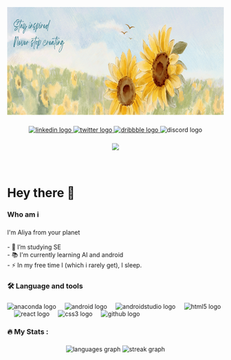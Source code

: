 <div align="center">
  <img height="250" src="banner.png"  />
</div>

###

<div align="center">
  <a href="https://www.linkedin.com/in/aliyaalvi/" target="_blank">
    <img src="https://raw.githubusercontent.com/maurodesouza/profile-readme-generator/master/src/assets/icons/social/linkedin/default.svg" width="38" height="26" alt="linkedin logo"  />
  </a>
  <a href="https://twitter.com/AliyaDevNova" target="_blank">
    <img src="https://raw.githubusercontent.com/maurodesouza/profile-readme-generator/master/src/assets/icons/social/twitter/default.svg" width="38" height="26" alt="twitter logo"  />
  </a>
  <a href="https://dribbble.com/AliyaBatoolAlvi" target="_blank">
    <img src="https://raw.githubusercontent.com/maurodesouza/profile-readme-generator/master/src/assets/icons/social/dribbble/default.svg" width="38" height="26" alt="dribbble logo"  />
  </a>
  <img src="https://raw.githubusercontent.com/maurodesouza/profile-readme-generator/master/src/assets/icons/social/discord/default.svg" width="38" height="26" alt="discord logo"  />
</div>

###

<div align="center">
  <img src="https://visitor-badge.laobi.icu/badge?page_id=aliyabatoolalvi.aliyabatoolalvi&"  />
</div>

###

<br clear="both">

<h1 align="left">Hey there 👋</h1>

###

<h3 align="left">Who am i</h3>

###

<p align="left">I'm Aliya from your planet<br><br>- 🔭 I’m studying SE<br>- 📚 I'm currently learning AI and android<br>- ⚡ In my free time I (which i rarely get), I sleep.</p>

###

<h3 align="left">🛠 Language and tools</h3>

###

<div align="left">
  <img src="https://cdn.jsdelivr.net/gh/devicons/devicon/icons/anaconda/anaconda-original.svg" height="40" alt="anaconda logo"  />
  <img width="12" />
  <img src="https://cdn.jsdelivr.net/gh/devicons/devicon/icons/android/android-original.svg" height="40" alt="android logo"  />
  <img width="12" />
  <img src="https://cdn.jsdelivr.net/gh/devicons/devicon/icons/androidstudio/androidstudio-original.svg" height="40" alt="androidstudio logo"  />
  <img width="12" />
  <img src="https://cdn.jsdelivr.net/gh/devicons/devicon/icons/html5/html5-original.svg" height="40" alt="html5 logo"  />
  <img width="12" />
  <img src="https://cdn.jsdelivr.net/gh/devicons/devicon/icons/react/react-original.svg" height="40" alt="react logo"  />
  <img width="12" />
  <img src="https://cdn.jsdelivr.net/gh/devicons/devicon/icons/css3/css3-original.svg" height="40" alt="css3 logo"  />
  <img width="12" />
  <img src="https://cdn.jsdelivr.net/gh/devicons/devicon/icons/github/github-original.svg" height="40" alt="github logo"  />
</div>

###

<h3 align="left">🔥   My Stats :</h3>

###

<div align="center">
  <img src="https://github-readme-stats.vercel.app/api/top-langs?username=aliyabatoolalvi&locale=en&hide_title=true&layout=compact&card_width=320&langs_count=5&theme=gruvbox_light&hide_border=true&order=2" height="110" alt="languages graph"  />
  <img src="https://streak-stats.demolab.com?user=aliyabatoolalvi&locale=en&mode=daily&theme=dark&hide_border=false&border_radius=5&order=3" height="220" alt="streak graph"  />
</div>

###

<!--<img src="https://raw.githubusercontent.com/aliyabatoolalvi/aliyabatoolalvi/main/snake.svg" alt="Snake animation" />-->

###
